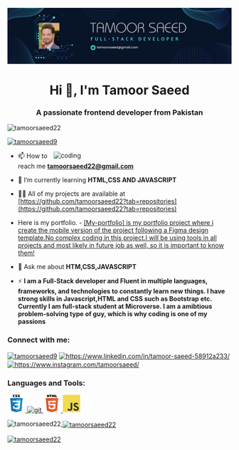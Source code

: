 ![logo](https://github.com/tamoorsaeed22/tamoorsaeed22/blob/main/Github%20banner.png)
<h1 align="center">Hi 👋, I'm Tamoor Saeed</h1>
<h3 align="center">A passionate frontend developer from Pakistan</h3>

<p align="left"> <img src="https://komarev.com/ghpvc/?username=tamoorsaeed22&label=Profile%20views&color=0e75b6&style=flat" alt="tamoorsaeed22" /> </p>

<p align="left"> <a href="https://twitter.com/tamoorsaeed9" target="blank"><img src="https://img.shields.io/twitter/follow/tamoorsaeed9?logo=twitter&style=for-the-badge" alt="tamoorsaeed9" /></a> </p>
<img align="right" alt="coding" width="400" src="https://media0.giphy.com/media/qgQUggAC3Pfv687qPC/giphy.gif">

- 📫 How to reach me **tamoorsaeed22@gmail.com**
- 🌱 I’m currently learning **HTML,CSS AND JAVASCRIPT**
- 👨‍💻 All of my projects are available at [https://github.com/tamoorsaeed22?tab=repositories](https://github.com/tamoorsaeed22?tab=repositories)
-    Here is my portfolio. - [[My-portfolio] is my portfolio project where i create the mobile version of the project following a Figma design template.No complex coding in this project.I will be using tools in all projects and most likely in future job as well, so it is important to know them!](https://github.com/tamoorsaeed22/Portfolio-Desktop)
- 💬 Ask me about **HTM,CSS,JAVASCRIPT**

- ⚡ **I am a Full-Stack developer and Fluent in multiple languages, frameworks, and technologies to constantly learn new things. I have strong skills in Javascript,HTML and CSS such as Bootstrap etc. Currently I am full-stack student at Microverse. I am a amibtious problem-solving type of guy, which is why coding is one of my passions**

<h3 align="left">Connect with me:</h3>
<p align="left">
<a href="https://twitter.com/tamoorsaeed9" target="blank"><img align="center" src="https://raw.githubusercontent.com/rahuldkjain/github-profile-readme-generator/master/src/images/icons/Social/twitter.svg" alt="tamoorsaeed9" height="30" width="40" /></a>
<a href="https://linkedin.com/in/https://www.linkedin.com/in/tamoor-saeed-58912a233/" target="blank"><img align="center" src="https://raw.githubusercontent.com/rahuldkjain/github-profile-readme-generator/master/src/images/icons/Social/linked-in-alt.svg" alt="https://www.linkedin.com/in/tamoor-saeed-58912a233/" height="30" width="40" /></a>
<a href="https://instagram.com/https://www.instagram.com/tamoorsaeed/" target="blank"><img align="center" src="https://raw.githubusercontent.com/rahuldkjain/github-profile-readme-generator/master/src/images/icons/Social/instagram.svg" alt="https://www.instagram.com/tamoorsaeed/" height="30" width="40" /></a>
</p>

<h3 align="left">Languages and Tools:</h3>
<p align="left"> <a href="https://www.w3schools.com/css/" target="_blank" rel="noreferrer"> <img src="https://raw.githubusercontent.com/devicons/devicon/master/icons/css3/css3-original-wordmark.svg" alt="css3" width="40" height="40"/> </a> <a href="https://git-scm.com/" target="_blank" rel="noreferrer"> <img src="https://www.vectorlogo.zone/logos/git-scm/git-scm-icon.svg" alt="git" width="40" height="40"/> </a> <a href="https://www.w3.org/html/" target="_blank" rel="noreferrer"> <img src="https://raw.githubusercontent.com/devicons/devicon/master/icons/html5/html5-original-wordmark.svg" alt="html5" width="40" height="40"/> </a> <a href="https://developer.mozilla.org/en-US/docs/Web/JavaScript" target="_blank" rel="noreferrer"> <img src="https://raw.githubusercontent.com/devicons/devicon/master/icons/javascript/javascript-original.svg" alt="javascript" width="40" height="40"/> 

<p><img align="left" src="https://github-readme-stats.vercel.app/api/top-langs?username=tamoorsaeed22&show_icons=true&locale=en&layout=compact" alt="tamoorsaeed22" /></p>

<p>&nbsp;<img align="center" src="https://github-readme-stats.vercel.app/api?username=tamoorsaeed22&show_icons=true&locale=en" alt="tamoorsaeed22" /></p>

<p><img align="center" src="https://github-readme-streak-stats.herokuapp.com/?user=tamoorsaeed22&" alt="tamoorsaeed22" /></p>
